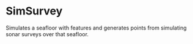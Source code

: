# SimSurvey
Simulates a seafloor with features and generates points from simulating sonar surveys over that seafloor.
